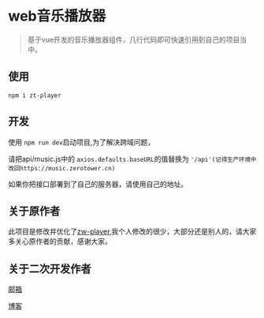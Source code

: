# web音乐播放器

> 基于vue开发的音乐播放器组件，几行代码即可快速引用到自己的项目当中。

## 使用

```shell
npm i zt-player
```

## 开发

使用 `npm run dev`启动项目,为了解决跨域问题，

请把api/music.js中的 `axios.defaults.baseURL`的值替换为 `'/api'(记得生产环境中改回https://music.zerotower.cn)`

如果你把接口部署到了自己的服务器，请使用自己的地址。

## 关于原作者

此项目是修改并优化了[zw-player](https://github.com/montagneme/zwPlayer),我个人修改的很少，大部分还是别人的，请大家多关心原作者的贡献，感谢大家。

## 关于二次开发作者

[邮箱](mailto:zerotower@163.com)

[博客](https://www.zerotower.cn)
